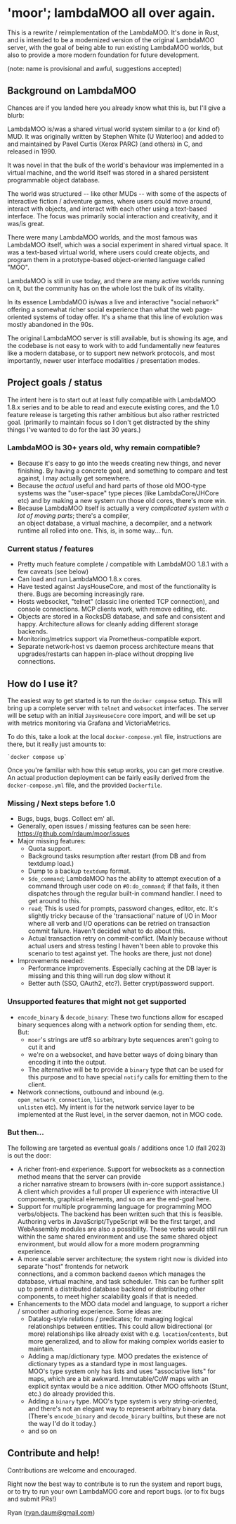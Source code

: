 # 'moor'; lambdaMOO all over again.

This is a rewrite / reimplementation of the LambdaMOO. It's done in Rust, and is intended to be a modernized version
of the original LambdaMOO server, with the goal of being able to run existing LambdaMOO worlds, but also to provide a
more modern foundation for future development.

(note: name is provisional and awful, suggestions accepted)

## Background on LambdaMOO

Chances are if you landed here you already know what this is, but I'll give a blurb:

LambdaMOO is/was a shared virtual world system similar to a (or kind of) MUD. It was originally written by Stephen White
(U Waterloo) and added to and maintained by Pavel Curtis (Xerox PARC) (and others) in C, and released in 1990. 

It was novel in that the bulk of the world's behaviour was implemented in a virtual machine, and the world itself was 
stored in a shared persistent programmable object database.

The world was structured -- like other MUDs -- with some of the aspects of interactive fiction / adventure games, where
users could move around, interact with objects, and interact with each other using a text-based interface. The focus
was primarily social interaction and creativity, and it was/is great.

There were many LambdaMOO worlds, and the most famous was LambdaMOO itself, which was a social experiment in shared
virtual space. It was a text-based virtual world, where users could create objects, and program them in a prototype-based
object-oriented language called "MOO". 

LambdaMOO is still in use today, and there are many active worlds running on it, but the community has on the whole lost
the bulk of its vitality. 

In its essence LambdaMOO is/was a live and interactive "social network" offering a somewhat richer social experience 
than what the web page-oriented systems of today offer. It's a shame that this line of evolution was mostly abandoned
in the 90s.

The original LambdaMOO server is still available, but is showing its age, and the codebase is not easy to work with to
add fundamentally new features like a modern database, or to support new network protocols, and most importantly, newer
user interface modalities / presentation modes.

## Project goals / status

The intent here is to start out at least fully compatible with LambdaMOO 1.8.x series and to be able to read and
execute existing cores, and the 1.0 feature release is targeting this rather ambitious but also rather restricted goal.
(primarily to maintain focus so I don't get distracted by the shiny things I've wanted to do for the last 30 years.)

### LambdaMOO is 30+ years old, why remain compatible?

* Because it's easy to go into the weeds creating new things, and never finishing. By having a concrete goal, and something
  to compare and test against, I may actually get somewhere.
* Because the *actual* useful and hard parts of those old MOO-type systems was the "user-space" type pieces (like
  LambdaCore/JHCore etc) and by making a new system run those old cores, there's more win.
* Because LambdaMOO itself is actually a very *complicated system with a lot of moving parts*; there's a compiler,  
  an object database, a virtual machine, a decompiler, and a network runtime all rolled into one. This, is, in some
  way... fun.

### Current status / features

* Pretty much feature complete / compatible with LambdaMOO 1.8.1 with a few caveats (see below)
* Can load and run LambdaMOO 1.8.x cores.
* Have tested against JaysHouseCore, and most of the functionality is there. Bugs are becoming increasingly rare.
* Hosts websocket, "telnet" (classic line oriented TCP connection), and console connections. MCP clients work, with
  remove editing, etc.
* Objects are stored in a RocksDB database, and safe and consistent and happy. Architecture allows for cleanly adding
  different storage backends.
* Monitoring/metrics support via Prometheus-compatible export.
* Separate network-host vs daemon process architecture means that upgrades/restarts can happen in-place without
  dropping live connections.

## How do I use it?

The easiest way to get started is to run the `docker compose` setup. This will bring up a complete server with `telnet`
and `websocket` interfaces. The server will be setup with an initial `JaysHouseCore` core import, and will be set up with
metrics monitoring via Grafana and VictoriaMetrics.

To do this, take a look at the local `docker-compose.yml` file, instructions are there, but it really just amounts to:

    `docker compose up`

Once you're familiar with how this setup works, you can get more creative. An actual production deployment can be fairly
easily derived from the `docker-compose.yml` file, and the provided `Dockerfile`.

### Missing / Next steps before 1.0

* Bugs, bugs, bugs. Collect em' all.
* Generally, open issues / missing features can be seen here: https://github.com/rdaum/moor/issues
* Major missing features:
    * Quota support.
    * Background tasks resumption after restart (from DB and from textdump load.)
    * Dump to a backup `textdump` format.
    * `$do_command`; LambdaMOO has the ability to attempt execution of a command through
      user code on `#0:do_command`; if that fails, it then dispatches through the regular
      built-in command handler. I need to get around to this.
    * `read`; This is used for prompts, password changes, editor, etc. It's slightly tricky
      because of the 'transactional' nature of I/O in Moor where all verb and I/O operations
      can be retried on transaction commit failure. Haven't decided what to do about this.
    * Actual transaction retry on commit-conflict. (Mainly because without actual users and stress testing I haven't
      been able to provoke this scenario to test against yet. The hooks are there, just not done)
* Improvements needed:
    * Performance improvements. Especially caching at the DB layer is missing and this thing will run dog slow
      without it
    * Better auth (SSO, OAuth2, etc?). Better crypt/password support.

### Unsupported features that might not get supported

* `encode_binary` & `decode_binary`:  These two functions allow for escaped binary
  sequences along with a network option for sending them, etc.
  But:
    * `moor`'s strings are utf8 so arbitrary byte sequences aren't going to cut it and
    * we're on a websocket, and have better ways of doing binary than encoding it into the
      output.
    * The alternative will be to provide a `binary` type that can be used for this purpose
      and to have special `notify` calls for emitting them to the client.
* Network connections, outbound and inbound (e.g. `open_network_connection`, `listen`,  
  `unlisten` etc). My intent is for the network service layer to be implemented at the Rust level, in the
  server daemon, not in MOO code.

### But then...

The following are targeted as eventual goals / additions once 1.0 (fall 2023) is out the door:

   * A richer front-end experience. Support for websockets as a connection method means that the server can provide  
     a richer narrative stream to browsers (with in-core support assistance.) A client which provides a full proper 
     UI experience with interactive UI components, graphical elements, and so on are the end-goal here.
   * Support for multiple programming language for programming MOO verbs/objects. The backend has been written such that
     this is feasible. Authoring verbs in JavaScript/TypeScript will be the first target, and WebAssembly modules are
     also a possibility. These verbs would still run within the same shared environment and use the same shared object
     environment, but would allow for a more modern programming experience.
   * A more scalable server architecture; the system right now is divided into separate "host" frontends for network  
     connections, and a common backend `daemon` which manages the database, virtual machine, and task scheduler. This
     can be further split up to permit a distributed database backend or distributing other components, to meet higher
     scalability goals if that is needed.
   * Enhancements to the MOO data model and language, to support a richer / smoother authoring experience. Some ideas 
     are:
     * Datalog-style relations / predicates; for managing logical relationships between entities. This could allow
       bidirectional (or more) relationships like already exist with e.g. `location`/`contents`, but more generalized,
       and to allow for making complex worlds easier to maintain.
     * Adding a map/dictionary type. MOO predates the existence of dictionary types as a standard type in most languages.  
       MOO's type system only has lists and uses "associative lists" for maps, which are a bit awkward. Immutable/CoW
       maps with an explicit syntax would be a nice addition. Other MOO offshoots (Stunt, etc.) do already provided this.
     * Adding a `binary` type. MOO's type system is very string-oriented, and there's not an elegant way to represent
       arbitrary binary data. (There's `encode_binary` and `decode_binary` builtins, but these are not the way I'd do it
       today.)
     * and so on

## Contribute and help!

Contributions are welcome and encouraged.

Right now the best way to contribute is to run the system and report bugs, or to try to run your own LambdaMOO core
and report bugs. (or to fix bugs and submit PRs!)

Ryan (ryan.daum@gmail.com)
